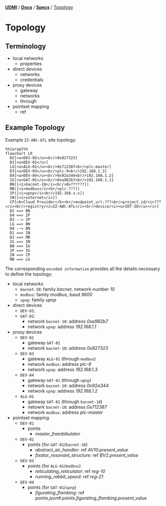 [**UDMI**](../../) / [**Docs**](../) / [**Specs**](./) / [Topology](#)

# Topology

## Terminology

* local networks
  * properties
* direct devices
  * networks
  * credentials
* proxy devices
  * gateway
  * networks
  * through
* pointset mapping
  * ref

## Example Topology

Example `ZZ-ABC-ATL` site topology:
```mermaid
%%{wrap}%%
flowchart LR
  D2[<u>DEV-02</u><br/>0x827323]
  D1[<u>DEV-01</u>]
  LG[<u>ALG-01</u><br/>0x712387<br/>plc-master]
  D3[<u>DEV-03</u><br/>plc-9<br/>192.168.1.3]
  D4[<u>DEV-04</u><br/>0x92a344<br/>192.168.1.2]
  IG[<u>GAT-01</u><br/>0xa982b7<br/>192.168.1.1]
  BN([<i>bacnet-10</i><br/>0x??????])
  MB([<i>modbus</i><br/>plc-???])
  IP([<i>upnp</i><br/>192.168.x.x])
  IN([<i>internet</i>])
  CP[<b>Cloud Provider</b><br/>endpoint_url:???<br/>project_id/<i>???</i><br/>registry/<i>ZZ-ABC-ATL</i><br/>device/<i><u>IOT-ID</u></i>]
  D2 ==> BN
  D4 ==> IP
  D3 --> IP
  LG ==> BN
  D4 --> BN
  D1 ==> IN
  D3 ==> MB
  IG ==> IN
  BN ==> IG
  IP ==> IG
  IN ==> CP
  MB ==> LG
```

The corresponding `encoded information` provides all the details necessary to define the topology:
* local networks
  * `bacnet-10`: family _bacnet_, network-number _10_
  * `modbus`: family _modbus_, baud _9600_
  * `upnp`: family _upnp_
* direct devices
  * `DEV-01`:
  * `GAT-01`:
    * network `bacnet-10`: address _0xa982b7_
    * network `upnp`: address _192.168.1.1_
* proxy devices
  * `DEV-02`
    * gateway `GAT-01`
    * network `bacnet-10`: address _0x827323_
  * `DEV-03`
    * gateway `ALG-01` (through `modbus`)
    * network `modbus`: address _plc-9_
    * network `upnp`: address _192.168.1.3_
  * `DEV-04`
    * gateway `GAT-01` (through `upnp`)
    * network `bacnet-10`: address _0x92a344_
    * network `upnp`: address _192.168.1.2_
  * `ALG-01`
    * gateway `GAT-01` (through `bacnet-10`)
    * netowrk `bacnet-10`: address _0x712387_
    * network `modbus`: address _plc-master_
* pointset mapping
  * `DEV-01`
    * points
      * _master\_frambibulator_
  * `DEV-02`
    * points (for `GAT-01`/`bacnet-10`)
      * _abstract\_air\_handler_: ref _AV10.present_value_
      * _fixator\_resonant\_structure_: ref _BV2.present_value_
  * `DEV-03`
    * points (for `ALG-01`/`modbus`)
      * _reticulating\_reticulator_: ref _reg-10_
      * _running\_rabbit\_speed_: ref _reg-21_
  * `DEV-04`
    * points (for `GAT-01`/`upnp`)
      * _figurating\_flambing_: ref _points.json#.points.figurating\_flambing.present\_value_
